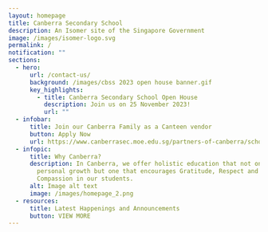 ```yaml
---
layout: homepage
title: Canberra Secondary School
description: An Isomer site of the Singapore Government
image: /images/isomer-logo.svg
permalink: /
notification: ""
sections:
  - hero:
      url: /contact-us/
      background: /images/cbss 2023 open house banner.gif
      key_highlights:
        - title: Canberra Secondary School Open House
          description: Join us on 25 November 2023!
          url: ""
  - infobar:
      title: Join our Canberra Family as a Canteen vendor
      button: Apply Now
      url: https://www.canberrasec.moe.edu.sg/partners-of-canberra/school-canteen/
  - infopic:
      title: Why Canberra?
      description: In Canberra, we offer holistic education that not only focuses on
        personal growth but one that encourages Gratitude, Respect and
        Compassion in our students.
      alt: Image alt text
      image: /images/homepage_2.png
  - resources:
      title: Latest Happenings and Announcements
      button: VIEW MORE
---
```

